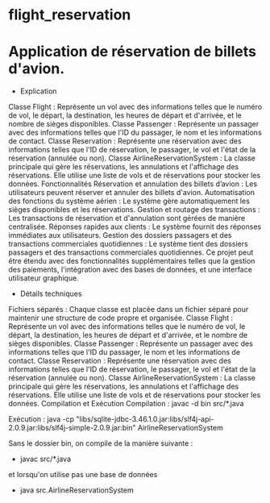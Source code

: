 # flight_reservation
# Application de réservation de billets d'avion.

- Explication

Classe Flight : Représente un vol avec des informations telles que le numéro de vol, le départ, la destination, les heures de départ et d'arrivée, et le nombre de sièges disponibles.
Classe Passenger : Représente un passager avec des informations telles que l'ID du passager, le nom et les informations de contact.
Classe Reservation : Représente une réservation avec des informations telles que l'ID de réservation, le passager, le vol et l'état de la réservation (annulée ou non).
Classe AirlineReservationSystem : La classe principale qui gère les réservations, les annulations et l'affichage des réservations. Elle utilise une liste de vols et de réservations pour stocker les données.
Fonctionnalités
Réservation et annulation des billets d’avion : Les utilisateurs peuvent réserver et annuler des billets d'avion.
Automatisation des fonctions du système aérien : Le système gère automatiquement les sièges disponibles et les réservations.
Gestion et routage des transactions : Les transactions de réservation et d'annulation sont gérées de manière centralisée.
Réponses rapides aux clients : Le système fournit des réponses immédiates aux utilisateurs.
Gestion des dossiers passagers et des transactions commerciales quotidiennes : Le système tient des dossiers passagers et des transactions commerciales quotidiennes.
Ce projet peut être étendu avec des fonctionnalités supplémentaires telles que la gestion des paiements, l'intégration avec des bases de données, et une interface utilisateur graphique.

- Détails techniques

Fichiers séparés : Chaque classe est placée dans un fichier séparé pour maintenir une structure
 de code propre et organisée.
Classe Flight : Représente un vol avec des informations telles que le numéro de vol, le départ, 
la destination, les heures de départ et d'arrivée, et le nombre de sièges disponibles.
Classe Passenger : Représente un passager avec des informations telles que l'ID du passager, 
le nom et les informations de contact.
Classe Reservation : Représente une réservation avec des informations telles que l'ID de réservation, 
le passager, le vol et l'état de la réservation (annulée ou non).
Classe AirlineReservationSystem : La classe principale qui gère les réservations, les annulations 
et l'affichage des réservations. Elle utilise une liste de vols et de réservations pour stocker les données.
Compilation et Exécution
Compilation : javac -d bin src/*.java

Exécution : java -cp "libs/sqlite-jdbc-3.46.1.0.jar:libs/slf4j-api-2.0.9.jar:libs/slf4j-simple-2.0.9.jar:bin" AirlineReservationSystem


Sans le dossier bin, on compile de la manière suivante :
- javac src/*.java

et lorsqu'on utilise pas une base de données
- java src.AirlineReservationSystem
